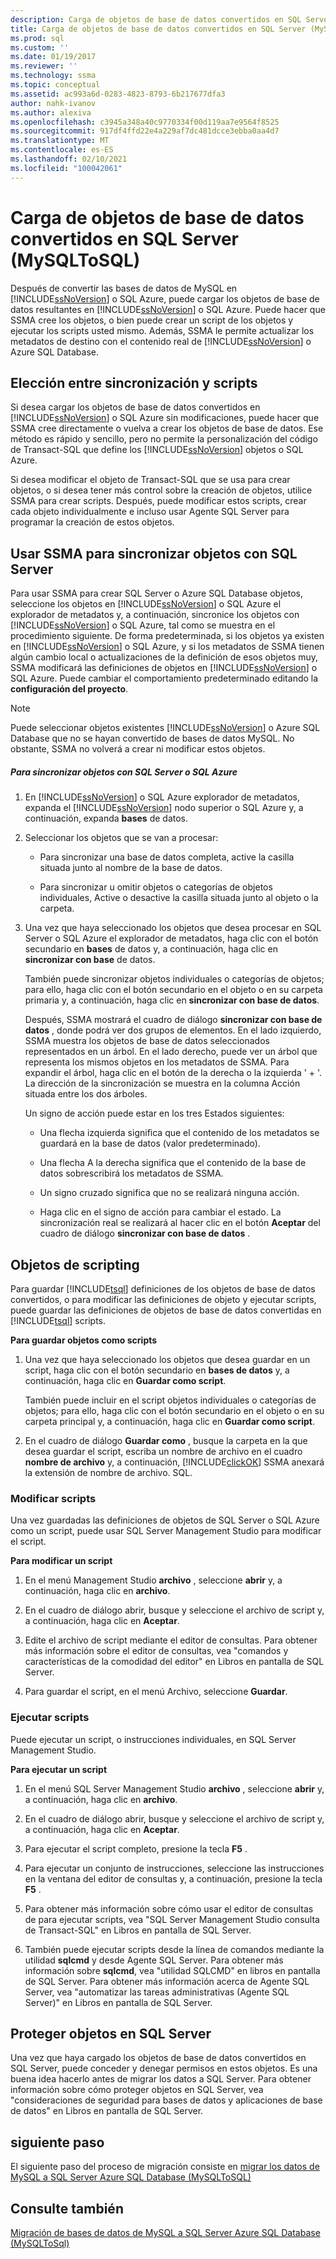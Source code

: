 ```yaml
---
description: Carga de objetos de base de datos convertidos en SQL Server (MySQLToSQL)
title: Carga de objetos de base de datos convertidos en SQL Server (MySQLToSQL) | Microsoft Docs
ms.prod: sql
ms.custom: ''
ms.date: 01/19/2017
ms.reviewer: ''
ms.technology: ssma
ms.topic: conceptual
ms.assetid: ac993a6d-0283-4823-8793-6b217677dfa3
author: nahk-ivanov
ms.author: alexiva
ms.openlocfilehash: c3945a348a40c9770334f00d119aa7e9564f8525
ms.sourcegitcommit: 917df4ffd22e4a229af7dc481dcce3ebba0aa4d7
ms.translationtype: MT
ms.contentlocale: es-ES
ms.lasthandoff: 02/10/2021
ms.locfileid: "100042061"
---
```

# <a name="loading-converted-database-objects-into-sql-server-mysqltosql"></a>Carga de objetos de base de datos convertidos en SQL Server (MySQLToSQL)
Después de convertir las bases de datos de MySQL en [!INCLUDE[ssNoVersion](../../includes/ssnoversion-md.md)] o SQL Azure, puede cargar los objetos de base de datos resultantes en [!INCLUDE[ssNoVersion](../../includes/ssnoversion-md.md)] o SQL Azure. Puede hacer que SSMA cree los objetos, o bien puede crear un script de los objetos y ejecutar los scripts usted mismo. Además, SSMA le permite actualizar los metadatos de destino con el contenido real de [!INCLUDE[ssNoVersion](../../includes/ssnoversion-md.md)] o Azure SQL Database.  
  
## <a name="choosing-between-synchronization-and-scripts"></a>Elección entre sincronización y scripts  
Si desea cargar los objetos de base de datos convertidos en [!INCLUDE[ssNoVersion](../../includes/ssnoversion-md.md)] o SQL Azure sin modificaciones, puede hacer que SSMA cree directamente o vuelva a crear los objetos de base de datos. Ese método es rápido y sencillo, pero no permite la personalización del código de Transact-SQL que define los [!INCLUDE[ssNoVersion](../../includes/ssnoversion-md.md)] objetos o SQL Azure.  
  
Si desea modificar el objeto de Transact-SQL que se usa para crear objetos, o si desea tener más control sobre la creación de objetos, utilice SSMA para crear scripts. Después, puede modificar estos scripts, crear cada objeto individualmente e incluso usar Agente SQL Server para programar la creación de estos objetos.  
  
## <a name="using-ssma-to-synchronize-objects-with-sql-server"></a>Usar SSMA para sincronizar objetos con SQL Server  
Para usar SSMA para crear SQL Server o Azure SQL Database objetos, seleccione los objetos en [!INCLUDE[ssNoVersion](../../includes/ssnoversion-md.md)] o SQL Azure el explorador de metadatos y, a continuación, sincronice los objetos con [!INCLUDE[ssNoVersion](../../includes/ssnoversion-md.md)] o SQL Azure, tal como se muestra en el procedimiento siguiente. De forma predeterminada, si los objetos ya existen en [!INCLUDE[ssNoVersion](../../includes/ssnoversion-md.md)] o SQL Azure, y si los metadatos de SSMA tienen algún cambio local o actualizaciones de la definición de esos objetos muy, SSMA modificará las definiciones de objetos en [!INCLUDE[ssNoVersion](../../includes/ssnoversion-md.md)] o SQL Azure. Puede cambiar el comportamiento predeterminado editando la **configuración del proyecto**.  
  
> [!NOTE]  
> Puede seleccionar objetos existentes [!INCLUDE[ssNoVersion](../../includes/ssnoversion-md.md)] o Azure SQL Database que no se hayan convertido de bases de datos MySQL. No obstante, SSMA no volverá a crear ni modificar estos objetos.  
  
##### <a name="to-synchronize-objects-with-sql-server-or-sql-azure"></a>Para sincronizar objetos con SQL Server o SQL Azure  
  
1.  En [!INCLUDE[ssNoVersion](../../includes/ssnoversion-md.md)] o SQL Azure explorador de metadatos, expanda el [!INCLUDE[ssNoVersion](../../includes/ssnoversion-md.md)] nodo superior o SQL Azure y, a continuación, expanda **bases** de datos.  
  
2.  Seleccionar los objetos que se van a procesar:  
  
    -   Para sincronizar una base de datos completa, active la casilla situada junto al nombre de la base de datos.  
  
    -   Para sincronizar u omitir objetos o categorías de objetos individuales, Active o desactive la casilla situada junto al objeto o la carpeta.  
  
3.  Una vez que haya seleccionado los objetos que desea procesar en SQL Server o SQL Azure el explorador de metadatos, haga clic con el botón secundario en **bases** de datos y, a continuación, haga clic en **sincronizar con base** de datos.  
  
    También puede sincronizar objetos individuales o categorías de objetos; para ello, haga clic con el botón secundario en el objeto o en su carpeta primaria y, a continuación, haga clic en **sincronizar con base de datos**.  
  
    Después, SSMA mostrará el cuadro de diálogo **sincronizar con base de datos** , donde podrá ver dos grupos de elementos. En el lado izquierdo, SSMA muestra los objetos de base de datos seleccionados representados en un árbol. En el lado derecho, puede ver un árbol que representa los mismos objetos en los metadatos de SSMA. Para expandir el árbol, haga clic en el botón de la derecha o la izquierda ' + '. La dirección de la sincronización se muestra en la columna Acción situada entre los dos árboles.  
  
    Un signo de acción puede estar en los tres Estados siguientes:  
  
    -   Una flecha izquierda significa que el contenido de los metadatos se guardará en la base de datos (valor predeterminado).  
  
    -   Una flecha A la derecha significa que el contenido de la base de datos sobrescribirá los metadatos de SSMA.  
  
    -   Un signo cruzado significa que no se realizará ninguna acción.  
  
    -   Haga clic en el signo de acción para cambiar el estado. La sincronización real se realizará al hacer clic en el botón **Aceptar** del cuadro de diálogo **sincronizar con base de datos** .  
  
## <a name="scripting-objects"></a>Objetos de scripting  
Para guardar [!INCLUDE[tsql](../../includes/tsql-md.md)] definiciones de los objetos de base de datos convertidos, o para modificar las definiciones de objeto y ejecutar scripts, puede guardar las definiciones de objetos de base de datos convertidas en [!INCLUDE[tsql](../../includes/tsql-md.md)] scripts.  
  
**Para guardar objetos como scripts**  
  
1.  Una vez que haya seleccionado los objetos que desea guardar en un script, haga clic con el botón secundario en **bases de datos** y, a continuación, haga clic en **Guardar como script**.  
  
    También puede incluir en el script objetos individuales o categorías de objetos; para ello, haga clic con el botón secundario en el objeto o en su carpeta principal y, a continuación, haga clic en **Guardar como script**.  
  
2.  En el cuadro de diálogo **Guardar como** , busque la carpeta en la que desea guardar el script, escriba un nombre de archivo en el cuadro **nombre de archivo** y, a continuación, [!INCLUDE[clickOK](../../includes/clickok-md.md)] SSMA anexará la extensión de nombre de archivo. SQL.  
  
### <a name="modifying-scripts"></a>Modificar scripts  
Una vez guardadas las definiciones de objetos de SQL Server o SQL Azure como un script, puede usar SQL Server Management Studio para modificar el script.  
  
**Para modificar un script**  
  
1.  En el menú Management Studio **archivo** , seleccione **abrir** y, a continuación, haga clic en **archivo**.  
  
2.  En el cuadro de diálogo abrir, busque y seleccione el archivo de script y, a continuación, haga clic en **Aceptar**.  
  
3.  Edite el archivo de script mediante el editor de consultas. Para obtener más información sobre el editor de consultas, vea "comandos y características de la comodidad del editor" en Libros en pantalla de SQL Server.  
  
4.  Para guardar el script, en el menú Archivo, seleccione **Guardar**.  
  
### <a name="running-scripts"></a>Ejecutar scripts  
Puede ejecutar un script, o instrucciones individuales, en SQL Server Management Studio.  
  
**Para ejecutar un script**  
  
1.  En el menú SQL Server Management Studio **archivo** , seleccione **abrir** y, a continuación, haga clic en **archivo**.  
  
2.  En el cuadro de diálogo abrir, busque y seleccione el archivo de script y, a continuación, haga clic en **Aceptar**.  
  
3.  Para ejecutar el script completo, presione la tecla **F5** .  
  
4.  Para ejecutar un conjunto de instrucciones, seleccione las instrucciones en la ventana del editor de consultas y, a continuación, presione la tecla **F5** .  
  
5.  Para obtener más información sobre cómo usar el editor de consultas de para ejecutar scripts, vea "SQL Server Management Studio consulta de Transact-SQL" en Libros en pantalla de SQL Server.  
  
6.  También puede ejecutar scripts desde la línea de comandos mediante la utilidad **sqlcmd** y desde Agente SQL Server. Para obtener más información sobre **sqlcmd**, vea "utilidad SQLCMD" en libros en pantalla de SQL Server. Para obtener más información acerca de Agente SQL Server, vea "automatizar las tareas administrativas (Agente SQL Server)" en Libros en pantalla de SQL Server.  
  
## <a name="securing-objects-in-sql-server"></a>Proteger objetos en SQL Server  
Una vez que haya cargado los objetos de base de datos convertidos en SQL Server, puede conceder y denegar permisos en estos objetos. Es una buena idea hacerlo antes de migrar los datos a SQL Server. Para obtener información sobre cómo proteger objetos en SQL Server, vea "consideraciones de seguridad para bases de datos y aplicaciones de base de datos" en Libros en pantalla de SQL Server.  
  
## <a name="next-step"></a>siguiente paso  
El siguiente paso del proceso de migración consiste en [migrar los datos de MySQL a SQL Server Azure SQL Database &#40;MySQLToSQL&#41;](../../ssma/mysql/migrating-mysql-data-into-sql-server-azure-sql-db-mysqltosql.md)  
  
## <a name="see-also"></a>Consulte también  
[Migración de bases de datos de MySQL a SQL Server Azure SQL Database &#40;MySQLToSql&#41;](../../ssma/mysql/migrating-mysql-databases-to-sql-server-azure-sql-db-mysqltosql.md)  
  
